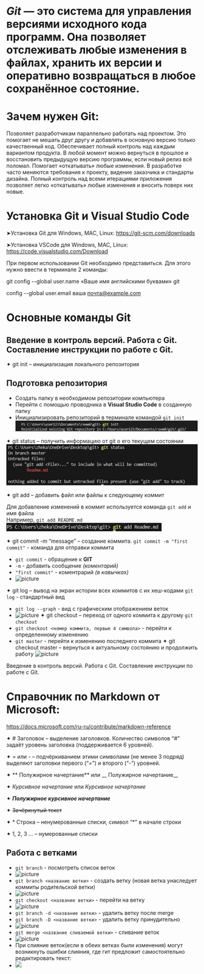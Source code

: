 # *Git* — это система для управления версиями исходного кода программ. Она позволяет отслеживать любые изменения в файлах, хранить их версии и оперативно возвращаться в любое сохранённое состояние.

# **Зачем нужен Git**:

Позволяет разработчикам параллельно работать над проектом. Это помогает не мешать друг другу и добавлять в основную версию только качественный код. 
Обеспечивает полный контроль над каждым вариантом продукта. В любой момент можно вернуться в прошлое и восстановить предыдущую версию программы, если новый релиз всё поломал. 
Помогает «откатывать» любые изменения. В разработке часто меняются требования к проекту, видение заказчика и стандарты дизайна. Полный контроль над всеми итерациями приложения позволяет легко «откатывать» любые изменения и вносить поверх них новые.

# Установка Git и Visual Studio Code

➤Установка Git для Windows, MAC, Linux: https://git-scm.com/downloads

➤Установка VSCode для Windows, MAC, Linux: https://code.visualstudio.com/Download

При первом использовании Git необходимо представиться. Для
этого нужно ввести в терминале 2 команды:

git config --global user.name «Ваше имя английскими буквами» git

config --global user.email ваша почта@example.com

# Основные команды Git
## Введение в контроль версий. Работа с Git. Составление инструкции по работе с Git.
✦ git init – инициализация локального репозитория 
## Подготовка репозитория
* Создать папку в необходимом репозитории компьютера
* Перейти с помощью проводника в **Visual Studio Code** в созданную папку
* Инициализировать репозиторий в терминале командой ```git init```
  ![Изображение](https://github.com/Genius1107/Readme/blob/main/Screenshots/1%20(1).png)


✦ git status – получить информацию от git о его текущем состоянии
![Изображение](https://github.com/Genius1107/Readme/blob/main/Screenshots/5404576886266392974.jpg)

✦ git add – добавить файл или файлы к следующему коммит

Для добавление изменений в коммит используется команда ```git add``` и имя файла<br>
Например, ```git add README.md```
![Picture](https://github.com/Genius1107/Readme/blob/main/Screenshots/git%20add.jpg)


✦ git commit -m “message” – создание коммита.
```git commit -m "first commit"``` - команда для отправки коммита<br>
* ```git commit``` - обращение к **GIT**
* ```-m``` - добавить сообщение *(коментарий)*
* ```"first commit"``` - коментрарий *(в кавычках)*
* ![picture](https://github.com/Genius1107/Readme/blob/main/Screenshots/gitvommit.jpg)

✦ git log – вывод на экран истории всех коммитов с их хеш-кодами
```git log``` - стандартный вид
* ```git log --graph``` - вид с графическим отображением веток
* ![picture](https://github.com/Genius1107/Readme/blob/main/Screenshots/git%20log.jpg)
✦ git checkout – переход от одного коммита к другому
 ```git checkout```
* ```git checkout <номер коммита, первые 4 символа>``` - перейти к определенному изменению
* ```git master``` - перейти к изменению последнего коммита
✦ git checkout master – вернуться к актуальному состоянию и продолжить работу
![picture](https://github.com/Genius1107/Readme/blob/main/Screenshots/git%20checout.jpg)

Введение в контроль версий. Работа с Git. Составление инструкции по работе с Git.

# **Справочник по Markdown от Microsoft:**
https://docs.microsoft.com/ru-ru/contribute/markdown-reference

✦ # Заголовок – выделение заголовков. Количество символов “#” задаёт уровень заголовка
(поддерживается 6 уровней).

✦ = или - – подчёркиванием этими символами (не менее 3 подряд) выделяют заголовки первого
(“=”) и второго (“-”) уровней.

✦ ** Полужирное начертание** или __ Полужирное начертание__

✦ *Курсивное начертание* или _Курсивное начертание_

✦ ***Полужирное курсивное начертание***

✦ ~~Зачёркнутый текст~~

✦ * Строка – ненумерованные списки, символ “*” в начале строки

✦ 1, 2, 3 … – нумерованные списки

## Работа с ветками
* ```git branch``` - посмотреть список веток
* ![picture](https://github.com/Genius1107/Readme/blob/main/Screenshots/git%20branch.jpg)
* ```git branch <название ветки>``` - создать ветку (новая ветка унаследует коммиты родительской ветки)
* ![picture](https://github.com/Genius1107/Readme/blob/main/Screenshots/image%20(2).png)
* ```git checkout <название ветки>``` - перейти на ветку
* ![picture](https://github.com/Genius1107/Readme/blob/main/Screenshots/git%20checout.jpg)
* ```git branch -d <название ветки>``` - удалить ветку после merge
* ```git branch -D <название ветки>``` - удалить ветку принудительно
* ![picture](https://github.com/Genius1107/Readme/blob/main/Screenshots/git%20branch%20-D.jpg)
* ```git merge <название сливаемой ветки>``` - сливание веток
* ![picture](https://github.com/Genius1107/Readme/blob/main/Screenshots/git%20merge.jpg)
* При слияние веток(если в обеих ветках были изменения) могут возникнуть ошибки слияния, где гит предложит самостоятельно редактировать текст:
* ![](https://github.com/Genius1107/Readme/blob/main/Screenshots/%D0%BE%D1%88%D0%B8%D0%B1%D0%BA%D0%B0.jpg)
